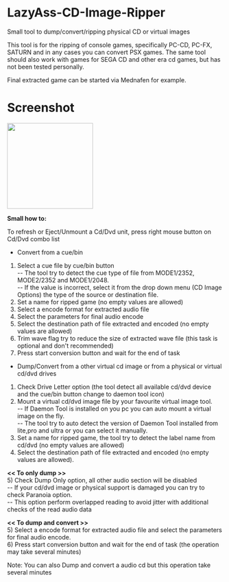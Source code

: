 # LazyAss-CD-Image-Ripper
Small tool to dump/convert/ripping physical CD or virtual images

This tool is for the ripping of console games, specifically PC-CD, PC-FX, SATURN and in any cases you can convert PSX games.
The same tool should also work with games for SEGA CD and other era cd games, but has not been tested personally.

Final extracted game can be started via Mednafen for example.

# Screenshot

<a href="https://a.fsdn.com/con/app/proj/lazyass-cd-image-ripper/screenshots/LazyAss.png/1"><img src="https://a.fsdn.com/con/app/proj/lazyass-cd-image-ripper/screenshots/LazyAss.png/1" width="200" /></a>

**Small how to:**

To refresh or Eject/Unmount a Cd/Dvd unit, press right mouse button on Cd/Dvd combo list

* Convert from a cue/bin
1) Select a cue file by cue/bin button<br>
-- The tool try to detect the cue type of file from MODE1/2352, MODE2/2352 and MODE1/2048.<br>
-- If the value is incorrect, select it from the drop down menu (CD Image Options) the type of the source or destination file.
2) Set a name for ripped game (no empty values are allowed)
3) Select a encode format for extracted audio file
4) Select the parameters for final audio encode
5) Select the destination path of file extracted and encoded (no empty values are allowed)
6) Trim wave flag try to reduce the size of extracted wave file (this task is optional and don't recommended) 
7) Press start conversion button and wait for the end of task

* Dump/Convert from a other virtual cd image or from a physical or virtual cd/dvd drives
1) Check Drive Letter option (the tool detect all available cd/dvd device and the cue/bin button change to daemon tool icon)<br>
2) Mount a virtual cd/dvd image file by your favourite virtual image tool.<br>
-- If Daemon Tool is installed on you pc you can auto mount a virtual image on the fly.<br>
-- The tool try to auto detect the version of Daemon Tool installed from lite,pro and ultra or you can select it manually.
3) Set a name for ripped game, the tool try to detect the label name from cd/dvd (no empty values are allowed)
4) Select the destination path of file extracted and encoded (no empty values are allowed).

**<< To only dump >>**<br>
5) Check Dump Only option, all other audio section will be disabled<br>
-- If your cd/dvd image or physical support is damaged you can try to check Paranoia option.<br>
-- This option perform overlapped reading to avoid jitter with  additional  checks  of the read audio data<br>

**<< To dump and convert >>**<br>
5) Select a encode format for extracted audio file and select the parameters for final audio encode.<br>
6) Press start conversion button and wait for the end of task (the operation may take several minutes)<br>

Note: You can also Dump and convert a audio cd but this operation take several minutes

